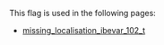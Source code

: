 This flag is used in the following pages:
 - [missing_localisation_ibevar_102_t](../events/missing_localisation_ibevar_102_t.md)
